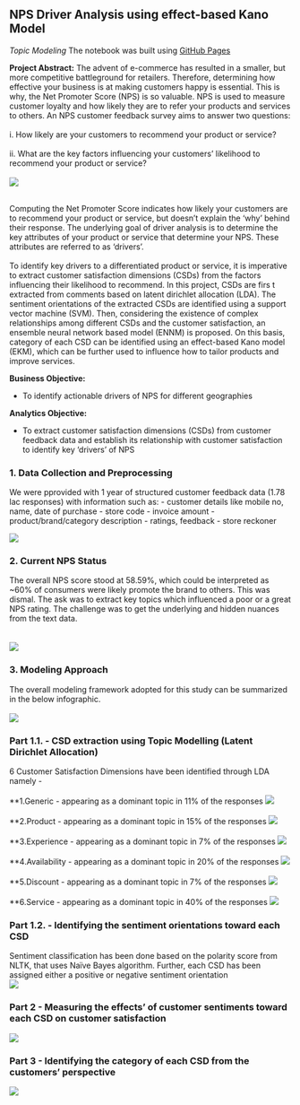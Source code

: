 ## NPS Driver Analysis using effect-based Kano Model 
*Topic Modeling*
The notebook was built using [GitHub Pages]((https://github.com/harjotdadhwal/Topic-Modelling-using-LDA))

**Project Abstract:** 
The advent of e-commerce has resulted in a smaller, but more competitive battleground for retailers. 
Therefore, determining how effective your business is at making customers happy is essential.
This is why, the Net Promoter Score (NPS) is so valuable. NPS is used to measure customer loyalty
and how likely they are to refer your products and services to others. An NPS customer feedback survey aims to answer two questions: 
<br><br>
i.	How likely are your customers to recommend your product or service?
<br><br>
ii.	What are the key factors influencing your customers’ likelihood to recommend your product or service?
<br><br>
<img src="images/nps.png?raw=true"/>
<br><br>

Computing the Net Promoter Score indicates how likely your customers are to recommend your product or service,
but doesn’t explain the ‘why’ behind their response. The underlying goal of driver analysis is to determine the
key attributes of your product or service that determine your NPS. These attributes are referred to as ‘drivers’. 
<br><br>
To identify key drivers to a differentiated product or service, it is imperative to extract customer satisfaction
dimensions (CSDs) from the factors influencing their likelihood to recommend. In this project, CSDs are firs
t extracted from comments based on latent dirichlet allocation (LDA). The sentiment orientations of the extracted 
CSDs are identified using a support vector machine (SVM). Then, considering the existence of complex relationships among different CSDs 
and the customer satisfaction, an ensemble neural network based model (ENNM) is proposed. On this basis, category of each CSD can be identified using an 
effect-based Kano model (EKM), which can be further used to influence how to tailor products and improve services.

**Business Objective:**
- To identify actionable drivers of NPS for different geographies


**Analytics Objective:**
- To extract customer satisfaction dimensions (CSDs) from customer feedback data and establish its relationship 
with customer satisfaction to identify key ‘drivers’ of NPS



### 1. Data Collection and Preprocessing 
We were pprovided with 1 year of structured customer feedback data (1.78 lac responses) with information such as:
	- customer details like mobile no, name, date of purchase 
	- store code
	- invoice amount 
	- product/brand/category description 
	- ratings, feedback 
	- store reckoner

<img src="images/cleaning.JPG?raw=true"/>

### 2. Current NPS Status
The overall NPS score stood at 58.59%, which could be interpreted as ~60% of consumers were likely promote the brand to others. This was dismal. The ask was to extract key topics which influenced a poor or a great NPS rating. The challenge was to get the underlying and hidden nuances from the text data.   
<br><br>
<img src="images/current_nps.JPG?raw=true"/>

### 3. Modeling Approach 
The overall modeling framework adopted for this study can be summarized in the below infographic.
<br><br>
<img src="images/nps.JPG?raw=true"/>


### Part 1.1. - CSD extraction using Topic Modelling (Latent Dirichlet Allocation)
6 Customer Satisfaction Dimensions have been identified through LDA namely - 
<br><br>
**1.Generic - appearing as a dominant topic in 11% of the responses 
<img src="images/topic0.JPG?raw=true"/>
<br><br>
**2.Product - appearing as a dominant topic in 15% of the responses 
<img src="images/topic1.JPG?raw=true"/>
<br><br>
**3.Experience - appearing as a dominant topic in 7% of the responses 
<img src="images/topic2.JPG?raw=true"/>
<br><br>
**4.Availability - appearing as a dominant topic in 20% of the responses 
<img src="images/topic3.JPG?raw=true"/>
<br><br>
**5.Discount - appearing as a dominant topic in 7% of the responses 
<img src="images/topic4.JPG?raw=true"/>
<br><br>
**6.Service - appearing as a dominant topic in 40% of the responses 
<img src="images/topic5.JPG?raw=true"/>

### Part 1.2. - Identifying the sentiment orientations toward each CSD
Sentiment classification has been done based on the polarity score from NLTK, that uses Naïve Bayes algorithm. 
Further, each CSD has been assigned either a positive or negative sentiment orientation    
<img src="images/1.2.JPG?raw=true"/>

### Part 2 - Measuring the effects’ of customer sentiments toward each CSD on customer satisfaction 
<img src="images/classifier.JPG?raw=true"/>

### Part 3 - Identifying the category of each CSD from the customers’ perspective

<img src="images/part3.JPG?raw=true"/>
